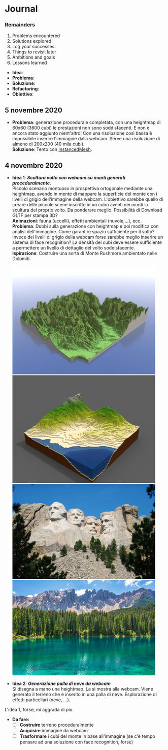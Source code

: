 # Journal
### Remainders
1. Problems encountered
2. Solutions explored
3. Log your successes
4. Things to revisit later
5. Ambitions and goals
6. Lessons learned

* **Idea**: 
* **Problema**:
* **Soluzione**:
* **Refactoring**:
* **Obiettivo**:

## 5 novembre 2020
* **Problema**: generazione procedurale completata, con una heightmap di 60x60 (3600 cubi) le prestazioni non sono soddisfacenti. E non è ancora stato aggiunto nient'altro! Con una risoluzione così bassa è impossibile inserire l'immagine dalla webcam. Serve una risoluzione di almeno di 200x200 (40 mila cubi).
\
**Soluzione**: Tento con [InstancedMesh](https://raw.githack.com/mrdoob/three.js/dev/examples/webgl_instancing_scatter.html).

## 4 novembre 2020
* **Idea 1**: __*Scultura volto con webcam su monti generati proceduralmente.*__ 
\
Piccolo scenario montuoso in prospettiva ortogonale mediante una heightmap, avendo in mente di mappare la superficie del monte con i livelli di grigio dell'immagine della webcam. L'obiettivo sarebbe quello di creare delle piccole scene inscritte in un cubo aventi nei monti la scultura del proprio volto. Da ponderare meglio. Possibilità di Download GLTF per stampa 3D? 
\
**Animazioni**: fauna (uccelli), effetti ambientali (nuvole,...), ecc.
\
**Problema**: Dubbi sulla generazione con heightmap e poi modifica con analisi dell'immagine. Come garantire spazio sufficiente per il volto? Invece dei livelli di grigio della webcam forse sarebbe meglio inserire un sistema di face recognition? La densità dei cubi deve essere sufficiente a permettere un livello di dettaglio del volto soddisfacente.
\
**Ispirazione**: Costruire una sorta di Monte Rushmore ambientato nelle Dolomiti.
\
\
[<img src="img/journal-images/voxel-terrain.jpg" alt="Voxel Terrain" width="450">](https://twitter.com/MarcioAugust/status/1116541756596793344/photo/1)
[<img src="img/journal-images/voxel-terrain2.jpg" alt="Voxel Terrain" width="450">](https://github.com/niezbop/Voxel-Terrain-Generation)
[<img src="img/journal-images/Monte Rushmore.jpg" alt="Voxel Terrain" width="450">](https://en.wikipedia.org/wiki/Mount_Rushmore)
[<img src="img/journal-images/Lago di Carezza.jpg" alt="Voxel Terrain" width="450">](https://it.wikipedia.org/wiki/Lago_di_Carezza)

* **Idea 2**: __*Generazione palla di neve da webcam*__ 
\
Si disegna a mano una heightmap. La si mostra alla webcam. Viene generato il terreno che è inserito in una palla di neve. Esplorazione di effetti particellari (neve, ...).

L'idea 1, forse, mi aggrada di più.

* **Da fare:**
    - [ ] **Costruire** terreno proceduralmente
    - [ ] **Acquisire** immagine da webcam
    - [ ] **Trasformare** i cubi del monte in base all'immagine (se c'è tempo pensare ad una soluzione con face recognition, forse)
